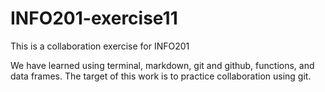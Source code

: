 # INFO201-exercise11
This is a collaboration exercise for INFO201

We have learned using terminal, markdown, git and github, functions, and data frames. The target of this work is to practice collaboration using git.
